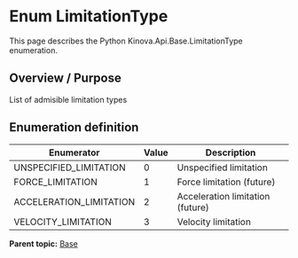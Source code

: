 # Enum LimitationType

This page describes the Python Kinova.Api.Base.LimitationType enumeration.

## Overview / Purpose

List of admisible limitation types

## Enumeration definition

|Enumerator|Value|Description|
|----------|-----|-----------|
|UNSPECIFIED\_LIMITATION|0|Unspecified limitation|
|FORCE\_LIMITATION|1|Force limitation \(future\)|
|ACCELERATION\_LIMITATION|2|Acceleration limitation \(future\)|
|VELOCITY\_LIMITATION|3|Velocity limitation|

**Parent topic:** [Base](../references/summary_Base.md)

